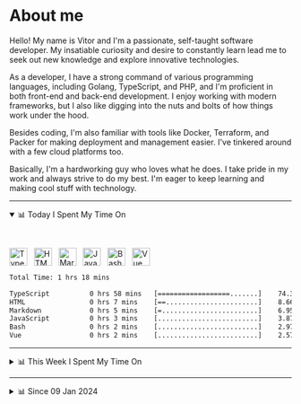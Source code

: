 # About me

Hello! My name is Vitor and I'm a passionate, self-taught software developer. My insatiable curiosity and desire to constantly learn lead me to seek out new knowledge and explore innovative technologies.

As a developer, I have a strong command of various programming languages, including Golang, TypeScript, and PHP, and I'm proficient in both front-end and back-end development. I enjoy working with modern frameworks, but I also like digging into the nuts and bolts of how things work under the hood.

Besides coding, I'm also familiar with tools like Docker, Terraform, and Packer for making deployment and management easier. I've tinkered around with a few cloud platforms too.

Basically, I'm a hardworking guy who loves what he does. I take pride in my work and always strive to do my best. I'm eager to keep learning and making cool stuff with technology.

---

<!-- ## 📊 Today I Spent My Time On -->

<details open>
<summary>📊 Today I Spent My Time On</summary>

&nbsp;

<!--DEVTIMER:TODAY:START-->
<img align="center" width="32px" src="https://cdn.simpleicons.org/typescript/3178C6" alt="TypeScript" />&nbsp;&nbsp;&nbsp;<img align="center" width="32px" src="https://cdn.simpleicons.org/html5/E34F26" alt="HTML" />&nbsp;&nbsp;&nbsp;<img align="center" width="32px" src="https://cdn.simpleicons.org/markdown/fff" alt="Markdown" />&nbsp;&nbsp;&nbsp;<img align="center" width="32px" src="https://cdn.simpleicons.org/javascript/F7DF1E" alt="JavaScript" />&nbsp;&nbsp;&nbsp;<img align="center" width="32px" src="https://cdn.simpleicons.org/gnubash/fff" alt="Bash" />&nbsp;&nbsp;&nbsp;<img align="center" width="32px" src="https://cdn.simpleicons.org/vuedotjs/4FC08D" alt="Vue" />&nbsp;&nbsp;&nbsp;

```txt
Total Time: 1 hrs 18 mins

TypeScript          0 hrs 58 mins   [==================.......]    74.30 %
HTML                0 hrs 7 mins    [==.......................]    8.66 %
Markdown            0 hrs 5 mins    [=........................]    6.95 %
JavaScript          0 hrs 3 mins    [.........................]    3.87 %
Bash                0 hrs 2 mins    [.........................]    2.97 %
Vue                 0 hrs 2 mins    [.........................]    2.57 %
```

<!--DEVTIMER:TODAY:END-->

</details>

---
<details>
<summary>📊 This Week I Spent My Time On</summary>

&nbsp;

<!--DEVTIMER:WEEK:START-->
<img align="center" width="32px" src="https://cdn.simpleicons.org/typescript/3178C6" alt="TypeScript" />&nbsp;&nbsp;&nbsp;<img align="center" width="32px" src="https://cdn.simpleicons.org/html5/E34F26" alt="HTML" />&nbsp;&nbsp;&nbsp;<img align="center" width="32px" src="https://cdn.simpleicons.org/markdown/fff" alt="Markdown" />&nbsp;&nbsp;&nbsp;<img align="center" width="32px" src="https://cdn.simpleicons.org/vuedotjs/4FC08D" alt="Vue" />&nbsp;&nbsp;&nbsp;<img align="center" width="32px" src="https://cdn.simpleicons.org/carrd/fff" alt="JSON" />&nbsp;&nbsp;&nbsp;<img align="center" width="32px" src="https://cdn.simpleicons.org/javascript/F7DF1E" alt="JavaScript" />&nbsp;&nbsp;&nbsp;<img align="center" width="32px" src="https://cdn.simpleicons.org/go/00ADD8" alt="Go" />&nbsp;&nbsp;&nbsp;<img align="center" width="32px" src="https://cdn.simpleicons.org/yaml/fff" alt="YAML" />&nbsp;&nbsp;&nbsp;

```txt
Total Time: 16 hrs 56 mins

TypeScript          7 hrs 32 mins   [===========..............]    44.44 %
Docker              1 hrs 37 mins   [==.......................]    9.52 %
HTML                0 hrs 30 mins   [.........................]    2.96 %
Markdown            0 hrs 25 mins   [.........................]    2.46 %
Vue                 0 hrs 21 mins   [.........................]    2.03 %
INI                 0 hrs 15 mins   [.........................]    1.48 %
JSON                0 hrs 12 mins   [.........................]    1.19 %
JavaScript          0 hrs 11 mins   [.........................]    1.03 %
Go                  0 hrs 6 mins    [.........................]    0.55 %
YAML                0 hrs 3 mins    [.........................]    0.30 %
```

<!--DEVTIMER:WEEK:END-->
</details>

---


<details>
<summary>📊 Since 09 Jan 2024</summary>

&nbsp;

<!--DEVTIMER::START-->
<img align="center" width="32px" src="https://cdn.simpleicons.org/typescript/3178C6" alt="TypeScript" />&nbsp;&nbsp;&nbsp;<img align="center" width="32px" src="https://cdn.simpleicons.org/vuedotjs/4FC08D" alt="Vue" />&nbsp;&nbsp;&nbsp;<img align="center" width="32px" src="https://cdn.simpleicons.org/go/00ADD8" alt="Go" />&nbsp;&nbsp;&nbsp;<img align="center" width="32px" src="https://cdn.simpleicons.org/carrd/fff" alt="JSON" />&nbsp;&nbsp;&nbsp;<img align="center" width="32px" src="https://cdn.simpleicons.org/gnubash/fff" alt="Bash" />&nbsp;&nbsp;&nbsp;<img align="center" width="32px" src="https://cdn.simpleicons.org/python/3776AB" alt="Python" />&nbsp;&nbsp;&nbsp;<img align="center" width="32px" src="https://cdn.simpleicons.org/javascript/F7DF1E" alt="JavaScript" />&nbsp;&nbsp;&nbsp;<img align="center" width="32px" src="https://cdn.simpleicons.org/yaml/fff" alt="YAML" />&nbsp;&nbsp;&nbsp;<img align="center" width="32px" src="https://cdn.simpleicons.org/markdown/fff" alt="Markdown" />&nbsp;&nbsp;&nbsp;<img align="center" width="32px" src="https://cdn.simpleicons.org/html5/E34F26" alt="HTML" />&nbsp;&nbsp;&nbsp;<img align="center" width="32px" src="https://cdn.simpleicons.org/css3/1572B6" alt="CSS" />&nbsp;&nbsp;&nbsp;<img align="center" width="32px" src="https://cdn.simpleicons.org/academia/fff" alt="Text" />&nbsp;&nbsp;&nbsp;<img align="center" width="32px" src="https://cdn.simpleicons.org/php/777BB4" alt="PHP" />&nbsp;&nbsp;&nbsp;

```txt
Total Time: 216 hrs 54 mins

TypeScript          108 hrs 50 mins [============.............]    50.18 %
Vue                 29 hrs 55 mins  [===......................]    13.79 %
Go                  17 hrs 49 mins  [==.......................]    8.21 %
JSON                11 hrs 49 mins  [=........................]    5.45 %
Bash                10 hrs 41 mins  [=........................]    4.92 %
Python              9 hrs 11 mins   [=........................]    4.23 %
JavaScript          6 hrs 3 mins    [.........................]    2.79 %
YAML                4 hrs 54 mins   [.........................]    2.26 %
SCSS                3 hrs 9 mins    [.........................]    1.45 %
Markdown            3 hrs 3 mins    [.........................]    1.41 %
Docker              2 hrs 45 mins   [.........................]    1.27 %
HTML                1 hrs 26 mins   [.........................]    0.66 %
SQL                 1 hrs 10 mins   [.........................]    0.54 %
Nginx               0 hrs 29 mins   [.........................]    0.22 %
XML                 0 hrs 20 mins   [.........................]    0.15 %
INI                 0 hrs 15 mins   [.........................]    0.12 %
CSS                 0 hrs 13 mins   [.........................]    0.10 %
Text                0 hrs 12 mins   [.........................]    0.09 %
TSX                 0 hrs 9 mins    [.........................]    0.07 %
PHP                 0 hrs 7 mins    [.........................]    0.05 %
Sass                0 hrs 1 mins    [.........................]    0.01 %
```

<!--DEVTIMER::END-->

</details>
